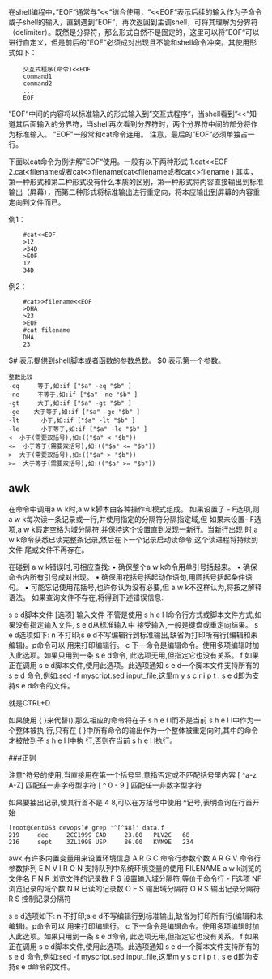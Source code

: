在shell编程中，”EOF“通常与”<<“结合使用，“<<EOF“表示后续的输入作为子命令或子shell的输入，直到遇到”EOF“，再次返回到主调shell，可将其理解为分界符（delimiter）。既然是分界符，那么形式自然不是固定的，这里可以将”EOF“可以进行自定义，但是前后的”EOF“必须成对出现且不能和shell命令冲突。其使用形式如下：

        交互式程序(命令)<<EOF
        command1
        command2
        ...
        EOF

  ”EOF“中间的内容将以标准输入的形式输入到”交互式程序“，当shell看到”<<“知道其后面输入的分界符，当shell再次看到分界符时，两个分界符中间的部分将作为标准输入。
       "EOF"一般常和cat命令连用。
注意，最后的”EOF“必须单独占一行。

下面以cat命令为例讲解”EOF“使用。一般有以下两种形式
1.cat<<EOF
2.cat<<EOF>filename或者cat<<EOF>>filename(cat<<EOF>filename或者cat<<EOF>>filename )
其实，第一种形式和第二种形式没有什么本质的区别，第一种形式将内容直接输出到标准输出（屏幕），而第二种形式将标准输出进行重定向，将本应输出到屏幕的内容重定向到文件而已。

例1：

        #cat<<EOF
        >12
        >34D
        >EOF
        12
        34D

例2：

        #cat>>filename<<EOF
        >DHA
        >23
        >EOF
        #cat filename
        DHA
        23


$# 表示提供到shell脚本或者函数的参数总数。
$0 表示第一个参数。

    整数比较
    -eq     等于,如:if ["$a" -eq "$b" ]
    -ne     不等于,如:if ["$a" -ne "$b" ]
    -gt     大于,如:if ["$a" -gt "$b" ]
    -ge    大于等于,如:if ["$a" -ge "$b" ]
    -lt      小于,如:if ["$a" -lt "$b" ]
    -le      小于等于,如:if ["$a" -le "$b" ]
    <  小于(需要双括号),如:(("$a" < "$b"))
    <=  小于等于(需要双括号),如:(("$a" <= "$b"))
    >  大于(需要双括号),如:(("$a" > "$b"))
    >=  大于等于(需要双括号),如:(("$a" >= "$b"))



## awk
在命令中调用a w k时,a w k脚本由各种操作和模式组成。
如果设置了 - F选项,则 a w k每次读一条记录或一行,并使用指定的分隔符分隔指定域,但
如果未设置- F选项,a w k假定空格为域分隔符,并保持这个设置直到发现一新行。当新行出现
时,a w k命令获悉已读完整条记录,然后在下一个记录启动读命令,这个读进程将持续到文件
尾或文件不再存在。

在碰到 a w k错误时,可相应查找:
• 确保整个a w k命令用单引号括起来。
• 确保命令内所有引号成对出现。
• 确保用花括号括起动作语句,用圆括号括起条件语句。
• 可能忘记使用花括号,也许你认为没有必要,但 a w k不这样认为,将按之解释语法。
如果查询文件不存在,将得到下述错误信息:


s e d脚本文件 [选项] 输入文件
不管是使用 s h e l l命令行方式或脚本文件方式,如果没有指定输入文件, s e d从标准输入中
接受输入,一般是键盘或重定向结果。
s e d选项如下:
n 不打印;s e d不写编辑行到标准输出,缺省为打印所有行(编辑和未编辑)。p命令可以
用来打印编辑行。
c 下一命令是编辑命令。使用多项编辑时加入此选项。如果只用到一条 s e d命令,
此选项无用,但指定它也没有关系。
f 如果正在调用 s e d脚本文件,使用此选项。此选项通知 s e d一个脚本文件支持所有的 s e d
命令,例如:sed -f myscript.sed input_file,这里m y s c r i p t . s e d即为支持s e d命令的文件。


<EOT> 就是CTRL+D

如果使用 { }来代替(),那么相应的命令将在子 s h e l l而不是当前 s h e l l中作为一个整体被执
行,只有在 { }中所有命令的输出作为一个整体被重定向时,其中的命令才被放到子 s h e l l中执
行,否则在当前 s h e l l执行。

###正则

注意^符号的使用,当直接用在第一个括号里,意指否定或不匹配括号里内容
[ ^a-z A-Z] 匹配任一非字母型字符
[ ^ 0 - 9 ]     匹配任一非数字型字符


如果要抽出记录,使其行首不是 4 8,可以在方括号中使用 ^记号,表明查询在行首开始

    [root@CentOS3 devops]# grep '^[^48]' data.f 
    219     dec     2CC1999 CAD     23.00   PLV2C   68
    216     sept    3ZL1998 USP     86.00   KVM9E   234



awk 有许多内置变量用来设置环境信息
A R G C                     命令行参数个数
A R G V                     命令行参数排列
E N V I R O N          支持队列中系统环境变量的使用
FILENAME               a w k浏览的文件名
F N R                         浏览文件的记录数
F S                             设置输入域分隔符,等价于命令行 - F选项
NF                              浏览记录的域个数
N R                             已读的记录数
O F S                          输出域分隔符
O R S                          输出记录分隔符
R S                              控制记录分隔符

s e d选项如下:
n 不打印;s e d不写编辑行到标准输出,缺省为打印所有行(编辑和未编辑)。p命令可以
用来打印编辑行。
c 下一命令是编辑命令。使用多项编辑时加入此选项。如果只用到一条 s e d命令,
此选项无用,但指定它也没有关系。
f 如果正在调用 s e d脚本文件,使用此选项。此选项通知 s e d一个脚本文件支持所有的 s e d
命令,例如:sed -f myscript.sed input_file,这里m y s c r i p t . s e d即为支持s e d命令的文件。





